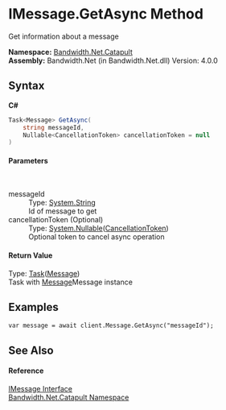 ﻿# IMessage.GetAsync Method 
 

Get information about a message

**Namespace:**&nbsp;<a href ="N_Bandwidth_Net_Catapult.md">Bandwidth.Net.Catapult</a><br />**Assembly:**&nbsp;Bandwidth.Net (in Bandwidth.Net.dll) Version: 4.0.0

## Syntax

**C#**<br />
``` C#
Task<Message> GetAsync(
	string messageId,
	Nullable<CancellationToken> cancellationToken = null
)
```


#### Parameters
&nbsp;<dl><dt>messageId</dt><dd>Type: <a href="http://msdn2.microsoft.com/en-us/library/s1wwdcbf" target="_blank">System.String</a><br />Id of message to get</dd><dt>cancellationToken (Optional)</dt><dd>Type: <a href="http://msdn2.microsoft.com/en-us/library/b3h38hb0" target="_blank">System.Nullable</a>(<a href="http://msdn2.microsoft.com/en-us/library/dd384802" target="_blank">CancellationToken</a>)<br />Optional token to cancel async operation</dd></dl>

#### Return Value
Type: <a href="http://msdn2.microsoft.com/en-us/library/dd321424" target="_blank">Task</a>(<a href ="T_Bandwidth_Net_Catapult_Message.md">Message</a>)<br />Task with <a href ="T_Bandwidth_Net_Catapult_Message.md">Message</a>Message instance

## Examples

```
var message = await client.Message.GetAsync("messageId");
```


## See Also


#### Reference
<a href ="T_Bandwidth_Net_Catapult_IMessage.md">IMessage Interface</a><br /><a href ="N_Bandwidth_Net_Catapult.md">Bandwidth.Net.Catapult Namespace</a><br />